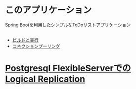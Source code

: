 # このアプリケーション

Spring Bootを利用したシンプルなToDoリストアプリケーション

##
* [ビルドと実行](docs/application.md)
* [コネクションプーリング](docs/connection-pooling.md)
# [Postgresql FlexibleServerでのLogical Replication](docs/postgresql-flexible.md)
